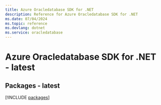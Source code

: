```yaml
---
title: Azure Oracledatabase SDK for .NET
description: Reference for Azure Oracledatabase SDK for .NET
ms.date: 07/04/2024
ms.topic: reference
ms.devlang: dotnet
ms.service: oracledatabase
---
```

# Azure Oracledatabase SDK for .NET - latest
## Packages - latest
[!INCLUDE [packages](oracledatabase-index.md)]